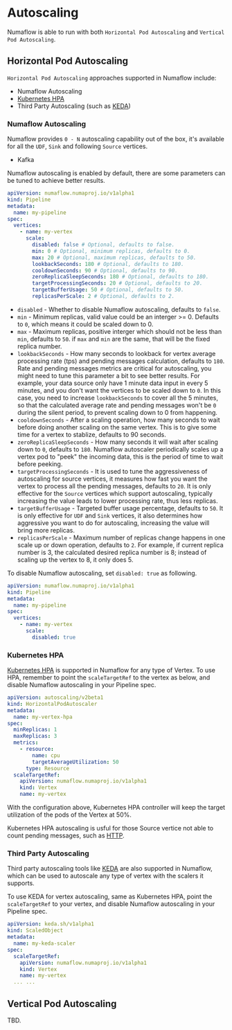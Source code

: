 # Autoscaling

Numaflow is able to run with both `Horizontal Pod Autoscaling` and `Vertical Pod Autoscaling`.

## Horizontal Pod Autoscaling

`Horizontal Pod Autoscaling` approaches supported in Numaflow include:

- Numaflow Autoscaling
- [Kubernetes HPA](https://kubernetes.io/docs/tasks/run-application/horizontal-pod-autoscale/)
- Third Party Autoscaling (such as [KEDA](https://keda.sh/))

### Numaflow Autoscaling

Numaflow provides `0 - N` autoscaling capability out of the box, it's available for all the `UDF`, `Sink` and following `Source` vertices.

- Kafka

Numaflow autoscaling is enabled by default, there are some parameters can be tuned to achieve better results.

```yaml
apiVersion: numaflow.numaproj.io/v1alpha1
kind: Pipeline
metadata:
  name: my-pipeline
spec:
  vertices:
    - name: my-vertex
      scale:
        disabled: false # Optional, defaults to false.
        min: 0 # Optional, minimum replicas, defaults to 0.
        max: 20 # Optional, maximum replicas, defaults to 50.
        lookbackSeconds: 180 # Optional, defaults to 180.
        cooldownSeconds: 90 # Optional, defaults to 90.
        zeroReplicaSleepSeconds: 180 # Optional, defaults to 180.
        targetProcessingSeconds: 20 # Optional, defaults to 20.
        targetBufferUsage: 50 # Optional, defaults to 50.
        replicasPerScale: 2 # Optional, defaults to 2.
```

- `disabled` - Whether to disable Numaflow autoscaling, defaults to `false`.
- `min` - Minimum replicas, valid value could be an interger >= 0. Defaults to `0`, which means it could be scaled down to 0.
- `max` - Maximum replicas, positive interger which should not be less than `min`, defaults to `50`. if `max` and `min` are the same, that will be the fixed replica number.
- `lookbackSeconds` - How many seconds to lookback for vertex average processing rate (tps) and pending messages calculation, defaults to `180`. Rate and pending messages metrics are critical for autoscaling, you might need to tune this parameter a bit to see better results. For example, your data source only have 1 minute data input in every 5 minutes, and you don't want the vertices to be scaled down to `0`. In this case, you need to increase `lookbackSeconds` to cover all the 5 minutes, so that the calculated average rate and pending messages won't be `0` during the silent period, to prevent scaling down to 0 from happening.
- `cooldownSeconds` - After a scaling operation, how many seconds to wait before doing another scaling on the same vertex. This is to give some time for a vertex to stablize, defaults to 90 seconds.
- `zeroReplicaSleepSeconds` - How many seconds it will wait after scaling down to `0`, defaults to `180`. Numaflow autoscaler periodically scales up a vertex pod to "peek" the incoming data, this is the period of time to wait before peeking.
- `targetProcessingSeconds` - It is used to tune the aggressiveness of autoscaling for source vertices, it measures how fast you want the vertex to process all the pending messages, defaults to `20`. It is only effective for the `Source` vertices which support autoscaling, typically increasing the value leads to lower processing rate, thus less replicas.
- `targetBufferUsage` - Targeted buffer usage percentage, defaults to `50`. It is only effective for `UDF` and `Sink` vertices, it also determines how aggressive you want to do for autoscaling, increasing the value will bring more replicas.
- `replicasPerScale` - Maximum number of replicas change happens in one scale up or down operation, defaults to `2`. For example, if current replica number is 3, the calculated desired replica number is 8; instead of scaling up the vertex to 8, it only does 5.

To disable Numaflow autoscaling, set `disabled: true` as following.

```yaml
apiVersion: numaflow.numaproj.io/v1alpha1
kind: Pipeline
metadata:
  name: my-pipeline
spec:
  vertices:
    - name: my-vertex
      scale:
        disabled: true
```

### Kubernetes HPA

[Kubernetes HPA](https://kubernetes.io/docs/tasks/run-application/horizontal-pod-autoscale/) is supported in Numaflow for any type of Vertex. To use HPA, remember to point the `scaleTargetRef` to the vertex as below, and disable Numaflow autoscaling in your Pipeline spec.

```yaml
apiVersion: autoscaling/v2beta1
kind: HorizontalPodAutoscaler
metadata:
  name: my-vertex-hpa
spec:
  minReplicas: 1
  maxReplicas: 3
  metrics:
    - resource:
        name: cpu
        targetAverageUtilization: 50
      type: Resource
  scaleTargetRef:
    apiVersion: numaflow.numaproj.io/v1alpha1
    kind: Vertex
    name: my-vertex
```

With the configuration above, Kubernetes HPA controller will keep the target utilization of the pods of the Vertex at 50%.

Kubernetes HPA autoscaling is usful for those Source vertice not able to count pending messages, such as [HTTP](sources/http.md).

### Third Party Autoscaling

Third party autoscaling tools like [KEDA](https://keda.sh/) are also supported in Numaflow, which can be used to autoscale any type of vertex with the scalers it supports.

To use KEDA for vertex autoscaling, same as Kubernetes HPA, point the `scaleTargetRef` to your vertex, and disable Numaflow autoscaling in your Pipeline spec.

```yaml
apiVersion: keda.sh/v1alpha1
kind: ScaledObject
metadata:
  name: my-keda-scaler
spec:
  scaleTargetRef:
    apiVersion: numaflow.numaproj.io/v1alpha1
    kind: Vertex
    name: my-vertex
  ... ...
```

## Vertical Pod Autoscaling

TBD.
